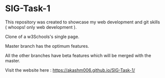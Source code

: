 # SIG-Task-1
This repository was created to showcase my web development and git skills ( whoops! only web development ).

Clone of a w3Schools's single page.

Master branch has the optimum features.

All the other branches have beta features which will be merged with the master.

Visit the website here : https://akashm006.github.io/SIG-Task-1/

